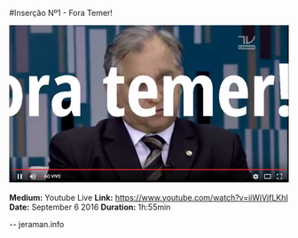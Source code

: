 #Inserção Nº1 - Fora Temer!

[![VIDEO](video.png)](http://www.youtube.com/watch?v=Uqnc-J1KpdI "VIDEO")

**Medium:** Youtube Live
**Link:** https://www.youtube.com/watch?v=iiWjVjfLKhI
**Date:** September 6 2016
**Duration:** 1h:55min

--
jeraman.info



